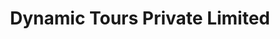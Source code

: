 ---
title: "Dynamic Tours Private Limited"
url: /lahore/dynamic-tours-private-limited/
shop: travel agency
---